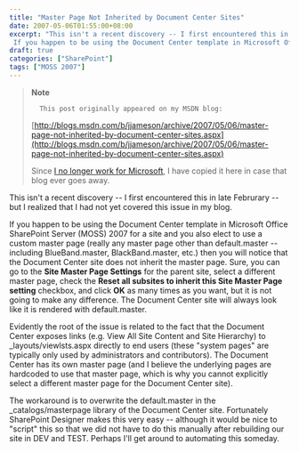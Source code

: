 ```yaml
---
title: "Master Page Not Inherited by Document Center Sites"
date: 2007-05-06T01:55:00+08:00
excerpt: "This isn't a recent discovery -- I first encountered this in late Februrary -- but I realized that I had not yet covered this issue in my blog. 
 If you happen to be using the Document Center template in Microsoft Office SharePoint Server (MOSS) 2007..."
draft: true
categories: ["SharePoint"]
tags: ["MOSS 2007"]
---
```


> **Note**
>
>       This post originally appeared on my MSDN blog:
>
> [http://blogs.msdn.com/b/jjameson/archive/2007/05/06/master-page-not-inherited-by-document-center-sites.aspx](http://blogs.msdn.com/b/jjameson/archive/2007/05/06/master-page-not-inherited-by-document-center-sites.aspx)
>
> Since
> [I no longer work for Microsoft](/blog/jjameson/2011/09/02/last-day-with-microsoft), I have copied it here in case that
> blog ever goes away.

This isn't a recent discovery -- I first encountered this in late Februrary
-- but I realized that I had not yet covered this issue in my blog.

If you happen to be using the Document Center template in Microsoft Office
SharePoint Server (MOSS) 2007 for a site and you also elect to use a custom
master page (really any master page other than default.master -- including BlueBand.master,
BlackBand.master, etc.) then you will notice that the Document Center site does
not inherit the master page. Sure, you can go to the **Site Master Page
Settings** for the parent site, select a different master page, check
the **Reset all subsites to inherit this Site Master Page setting**
checkbox, and click **OK** as many times as you want, but it is
not going to make any difference. The Document Center site will always look
like it is rendered with default.master.

Evidently the root of the issue is related to the fact that the Document
Center exposes links (e.g. View All Site Content and Site Hierarchy) to \_layouts/viewlsts.aspx
directly to end users (these "system pages" are typically only used by administrators
and contributors). The Document Center has its own master page (and I believe
the underlying pages are hardcoded to use that master page, which is why you
cannot explicitly select a different master page for the Document Center site).

The workaround is to overwrite the default.master in the \_catalogs/masterpage
library of the Document Center site. Fortunately SharePoint Designer makes this
very easy -- although it would be nice to "script" this so that we did not have
to do this manually after rebuilding our site in DEV and TEST. Perhaps I'll
get around to automating this someday.

